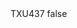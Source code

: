 <?xml version="1.0" encoding="UTF-8"?>
<CustomMetadata xmlns="http://soap.sforce.com/2006/04/metadata">
    <label>TXU437</label>
    <protected>false</protected>
</CustomMetadata>
